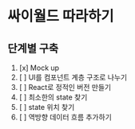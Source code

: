 # 싸이월드 따라하기

## 단계별 구축

1. [x] Mock up
2. [ ] UI를 컴포넌트 계층 구조로 나누기
3. [ ] React로 정적인 버전 만들기
4. [ ] 최소한의 state 찾기
5. [ ] state 위치 찾기
6. [ ] 역방향 데이터 흐름 추가하기
